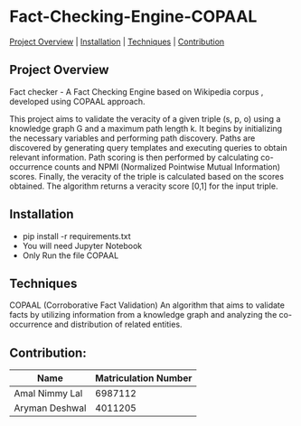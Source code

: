 # Fact-Checking-Engine-COPAAL
[Project Overview](#project-overview)  | [Installation](#installation)   | [Techniques](#techniques) | [Contribution](#contribution)

## Project Overview
Fact checker - A Fact Checking Engine  based on Wikipedia corpus , developed using COPAAL approach.

This project aims to validate the veracity of a given triple (s, p, o) using a knowledge graph G and a maximum path length k. It begins by initializing the necessary variables and performing path discovery. Paths are discovered by generating query templates and executing queries to obtain relevant information. Path scoring is then performed by calculating co-occurrence counts and NPMI (Normalized Pointwise Mutual Information) scores. Finally, the veracity of the triple is calculated based on the scores obtained. The algorithm returns a veracity score [0,1] for the input triple.

## Installation

- pip install -r requirements.txt
- You will need Jupyter Notebook
- Only Run the file COPAAL 

## Techniques
COPAAL (Corroborative Fact Validation) 
An algorithm that aims to validate facts by utilizing information from a knowledge graph and analyzing the co-occurrence and distribution of related entities.

## Contribution:

| Name                  | Matriculation Number |
| --------------------- | -------------------- |
| Amal Nimmy Lal   |   6987112            |
| Aryman Deshwal   |  4011205           |

